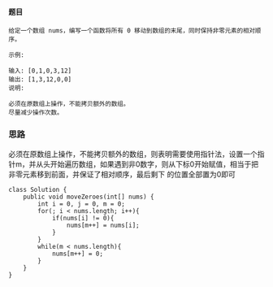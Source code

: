 #### 题目
```
给定一个数组 nums，编写一个函数将所有 0 移动到数组的末尾，同时保持非零元素的相对顺序。

示例:

输入: [0,1,0,3,12]
输出: [1,3,12,0,0]
说明:

必须在原数组上操作，不能拷贝额外的数组。
尽量减少操作次数。
```
### 思路
必须在原数组上操作，不能拷贝额外的数组，则表明需要使用指针法，设置一个指针m，并从头开始遍历数组，如果遇到非0数字，则从下标0开始赋值，相当于把非零元素移到前面，并保证了相对顺序，最后剩下
的位置全部置为0即可
```
class Solution {
    public void moveZeroes(int[] nums) {
        int i = 0, j = 0, m = 0;
        for(; i < nums.length; i++){
            if(nums[i] != 0){
                nums[m++] = nums[i];
            }
        }
        while(m < nums.length){
            nums[m++] = 0;
        }
    }
}
```
